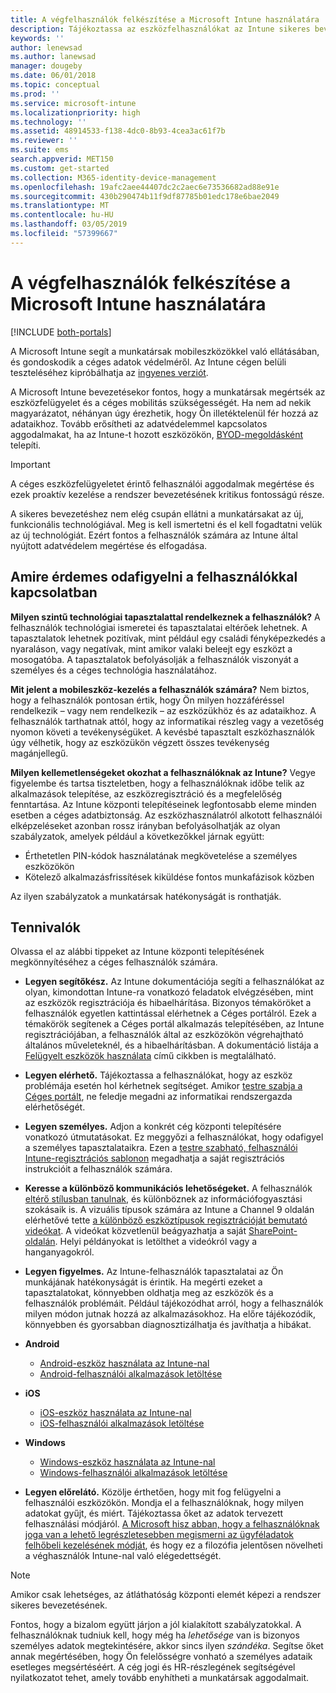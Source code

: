 ```yaml
---
title: A végfelhasználók felkészítése a Microsoft Intune használatára | Microsoft Intune
description: Tájékoztassa az eszközfelhasználókat az Intune sikeres bevezetése érdekében.
keywords: ''
author: lenewsad
ms.author: lanewsad
manager: dougeby
ms.date: 06/01/2018
ms.topic: conceptual
ms.prod: ''
ms.service: microsoft-intune
ms.localizationpriority: high
ms.technology: ''
ms.assetid: 48914533-f138-4dc0-8b93-4cea3ac61f7b
ms.reviewer: ''
ms.suite: ems
search.appverid: MET150
ms.custom: get-started
ms.collection: M365-identity-device-management
ms.openlocfilehash: 19afc2aee44407dc2c2aec6e73536682ad88e91e
ms.sourcegitcommit: 430b290474b11f9df87785b01edc178e6bae2049
ms.translationtype: MT
ms.contentlocale: hu-HU
ms.lasthandoff: 03/05/2019
ms.locfileid: "57399667"
---
```

# <a name="how-to-educate-your-end-users-about-microsoft-intune"></a>A végfelhasználók felkészítése a Microsoft Intune használatára

[!INCLUDE [both-portals](./includes/note-for-both-portals.md)]

A Microsoft Intune segít a munkatársak mobileszközökkel való ellátásában, és gondoskodik a céges adatok védelméről. Az Intune cégen belüli teszteléséhez kipróbálhatja az [ingyenes verziót](app-sdk.md).

A Microsoft Intune bevezetésekor fontos, hogy a munkatársak megértsék az eszközfelügyelet és a céges mobilitás szükségességét. Ha nem ad nekik magyarázatot, néhányan úgy érezhetik, hogy Ön illetéktelenül fér hozzá az adataikhoz. Tovább erősítheti az adatvédelemmel kapcsolatos aggodalmakat, ha az Intune-t hozott eszközökön, [BYOD-megoldásként](/enterprise-mobility-security/solutions/byod-design-considerations-guide) telepíti.

> [!Important]
> A céges eszközfelügyeletet érintő felhasználói aggodalmak megértése és ezek proaktív kezelése a rendszer bevezetésének kritikus fontosságú része.

A sikeres bevezetéshez nem elég csupán ellátni a munkatársakat az új, funkcionális technológiával. Meg is kell ismertetni és el kell fogadtatni velük az új technológiát. Ezért fontos a felhasználók számára az Intune által nyújtott adatvédelem megértése és elfogadása. 

## <a name="things-to-consider-about-your-users"></a>Amire érdemes odafigyelni a felhasználókkal kapcsolatban

__Milyen szintű technológiai tapasztalattal rendelkeznek a felhasználók?__ A felhasználók technológiai ismeretei és tapasztalatai eltérőek lehetnek. A tapasztalatok lehetnek pozitívak, mint például egy családi fényképezkedés a nyaraláson, vagy negatívak, mint amikor valaki beleejt egy eszközt a mosogatóba. A tapasztalatok befolyásolják a felhasználók viszonyát a személyes és a céges technológia használatához.

__Mit jelent a mobileszköz-kezelés a felhasználók számára?__ Nem biztos, hogy a felhasználók pontosan értik, hogy Ön milyen hozzáféréssel rendelkezik – vagy nem rendelkezik – az eszközükhöz és az adataikhoz. A felhasználók tarthatnak attól, hogy az informatikai részleg vagy a vezetőség nyomon követi a tevékenységüket. A kevésbé tapasztalt eszközhasználók úgy vélhetik, hogy az eszközükön végzett összes tevékenység magánjellegű. 

__Milyen kellemetlenségeket okozhat a felhasználóknak az Intune?__  Vegye figyelembe és tartsa tiszteletben, hogy a felhasználóknak időbe telik az alkalmazások telepítése, az eszközregisztráció és a megfelelőség fenntartása. Az Intune központi telepítéseinek legfontosabb eleme minden esetben a céges adatbiztonság. Az eszközhasználatról alkotott felhasználói elképzeléseket azonban rossz irányban befolyásolhatják az olyan szabályzatok, amelyek például a következőkkel járnak együtt:  
* Érthetetlen PIN-kódok használatának megkövetelése a személyes eszközökön
* Kötelező alkalmazásfrissítések kiküldése fontos munkafázisok közben  

Az ilyen szabályzatok a munkatársak hatékonyságát is ronthatják. 

## <a name="things-you-should-do"></a>Tennivalók

Olvassa el az alábbi tippeket az Intune központi telepítésének megkönnyítéséhez a céges felhasználók számára.

* __Legyen segítőkész.__ Az Intune dokumentációja segíti a felhasználókat az olyan, kimondottan Intune-ra vonatkozó feladatok elvégzésében, mint az eszközök regisztrációja és hibaelhárítása. Bizonyos témaköröket a felhasználók egyetlen kattintással elérhetnek a Céges portálról. Ezek a témakörök segítenek a Céges portál alkalmazás telepítésében, az Intune regisztrációjában, a felhasználók által az eszközökön végrehajtható általános műveleteknél, és a hibaelhárításban. A dokumentáció listája a [Felügyelt eszközök használata](/intune-user-help/use-managed-devices-to-get-work-done) című cikkben is megtalálható.

* __Legyen elérhető.__ Tájékoztassa a felhasználókat, hogy az eszköz problémája esetén hol kérhetnek segítséget. Amikor [testre szabja a Céges portált](company-portal-customize.md), ne feledje megadni az informatikai rendszergazda elérhetőségét.

* __Legyen személyes.__ Adjon a konkrét cég központi telepítésére vonatkozó útmutatásokat. Ez meggyőzi a felhasználókat, hogy odafigyel a személyes tapasztalataikra. Ezen a [testre szabható, felhasználói Intune-regisztrációs sablonon](https://gallery.technet.microsoft.com/office/Intune-End-User-Enrollment-3a0c9b0c) megadhatja a saját regisztrációs instrukcióit a felhasználók számára.

* __Keresse a különböző kommunikációs lehetőségeket.__ A felhasználók [eltérő stílusban tanulnak](https://www.umassd.edu/dss/resources/facultystaff/howtoteachandaccommodate/howtoaccommodatedifferentlearningstyles/), és különböznek az információfogyasztási szokásaik is. A vizuális típusok számára az Intune a Channel 9 oldalán elérhetővé tette [a különböző eszköztípusok regisztrációját bemutató videókat](https://channel9.msdn.com/Series/IntuneEnrollment). A videókat közvetlenül beágyazhatja a saját [SharePoint-oldalán](https://support.office.com/article/Embed-a-video-from-Office-365-Video-59e19984-c34e-4be8-889b-f6fa93910581). Helyi példányokat is letölthet a videókról vagy a hanganyagokról.

* __Legyen figyelmes.__ Az Intune-felhasználók tapasztalatai az Ön munkájának hatékonyságát is érintik. Ha megérti ezeket a tapasztalatokat, könnyebben oldhatja meg az eszközök és a felhasználók problémáit. Például tájékozódhat arról, hogy a felhasználók milyen módon jutnak hozzá az alkalmazásokhoz. Ha előre tájékozódik, könnyebben és gyorsabban diagnosztizálhatja és javíthatja a hibákat.

* **Android**
  * [Android-eszköz használata az Intune-nal](/intune-user-help/using-your-android-device-with-intune)
  * [Android-felhasználói alkalmazások letöltése](end-user-apps-android.md)

* **iOS**
  * [iOS-eszköz használata az Intune-nal](/intune-user-help/using-your-ios-device-with-intune)
  * [iOS-felhasználói alkalmazások letöltése](end-user-apps-ios.md)

* **Windows**
  * [Windows-eszköz használata az Intune-nal](/intune-user-help/using-your-windows-device-with-intune)
  * [Windows-felhasználói alkalmazások letöltése](end-user-apps-windows.md)

* __Legyen előrelátó.__ Közölje érthetően, hogy mit fog felügyelni a felhasználói eszközökön. Mondja el a felhasználóknak, hogy milyen adatokat gyűjt, és miért. Tájékoztassa őket az adatok tervezett felhasználási módjáról. [A Microsoft hisz abban, hogy a felhasználóknak joga van a lehető legrészletesebben megismerni az ügyféladatok felhőbeli kezelésének módját](https://www.microsoft.com/trustcenter/about/transparency), és hogy ez a filozófia jelentősen növelheti a véghasználók Intune-nal való elégedettségét.

>[!Note]
> Amikor csak lehetséges, az átláthatóság központi elemét képezi a rendszer sikeres bevezetésének.

Fontos, hogy a bizalom együtt járjon a jól kialakított szabályzatokkal. A felhasználóknak tudniuk kell, hogy még ha *lehetősége* van is bizonyos személyes adatok megtekintésére, akkor sincs ilyen *szándéka*. Segítse őket annak megértésében, hogy Ön felelősségre vonható a személyes adataik esetleges megsértéséért. A cég jogi és HR-részlegének segítségével nyilatkozatot tehet, amely tovább enyhítheti a munkatársak aggodalmait.
